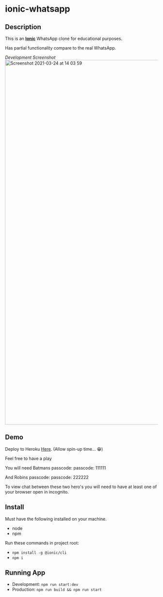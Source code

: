 # ionic-whatsapp

## Description
  This is an **[Ionic](https://ionicframework.com/blog/heroku-ionic/)** WhatsApp clone for educational purposes.

  Has partial functionality compare to the real WhatsApp.

_Development Screenshot_
<img width="1200" alt="Screenshot 2021-03-24 at 14 03 59" src="https://user-images.githubusercontent.com/24437988/112324093-50089200-8caa-11eb-9551-ba2462f5002c.png">

## Demo
  Deploy to Heroku [Here](https://whatsapp-ionic.herokuapp.com/). (Allow spin-up time... :grin:)

Feel free to have a play

You will need Batmans passcode:
    passcode: 111111

And Robins passcode:
    passcode: 222222

To view chat between these two hero's you will need to have at least one of your browser open in incognito.

## Install

Must have the following installed on your machine.
- node
- npm

Run these commands in project root:
- `npm install -g @ionic/cli`
- `npm i`

## Running App
- Development: `npm run start:dev`
- Production: `npm run build && npm run start`
